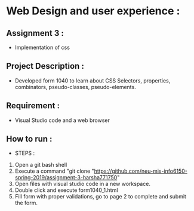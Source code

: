 # Web Design and user experience :
## Assignment 3 : 
* Implementation of css
## Project Description : 
*  Developed form 1040 to learn about CSS Selectors, properties, combinators, pseudo-classes, pseudo-elements.

## Requirement :
* Visual Studio code and a web browser

## How to run :
* STEPS :
1. Open a git bash shell
1. Execute a command "git clone "https://github.com/neu-mis-info6150-spring-2019/assignment-3-harsha771750"
1. Open files with visual studio code in a new workspace.
2. Double click and execute form1040_1.html
3. Fill form with proper validations, go to page 2 to complete and submit the form.